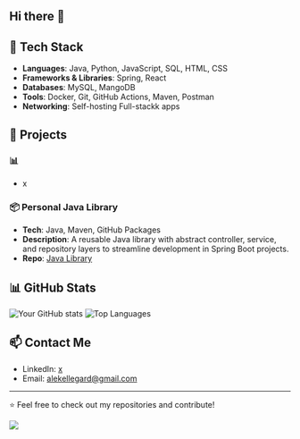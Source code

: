 ## Hi there 👋

## 🚀 Tech Stack

- **Languages**: Java, Python, JavaScript, SQL, HTML, CSS
- **Frameworks & Libraries**: Spring, React
- **Databases**: MySQL, MangoDB
- **Tools**: Docker, Git, GitHub Actions, Maven, Postman
- **Networking**: Self-hosting Full-stackk apps

## 📌 Projects

### 📊 
- x

### 📦 Personal Java Library
- **Tech**: Java, Maven, GitHub Packages
- **Description**: A reusable Java library with abstract controller, service, and repository layers to streamline development in Spring Boot projects.
- **Repo**: [Java Library](https://github.com/yourusername/library)

## 📊 GitHub Stats

![Your GitHub stats](https://github-readme-stats.vercel.app/api?username=yourusername&show_icons=true&theme=dark)
![Top Languages](https://github-readme-stats.vercel.app/api/top-langs/?username=yourusername&layout=compact&theme=dark)

## 📫 Contact Me

- LinkedIn: [x](https://linkedin.com/in/Aleksander)
- Email: alekellegard@gmail.com

---
⭐️ Feel free to check out my repositories and contribute!



![](https://komarev.com/ghpvc/?username=yourusername&color=blue&style=flat)


<!--
**AlekOmOm/AlekOmOm** is a ✨ _special_ ✨ repository because its `README.md` (this file) appears on your GitHub profile.

Here are some ideas to get you started:

- 🔭 I’m currently working on ...
- 🌱 I’m currently learning ...
- 👯 I’m looking to collaborate on ...
- 🤔 I’m looking for help with ...
- 💬 Ask me about ...
- 📫 How to reach me: ...
- 😄 Pronouns: ...
- ⚡ Fun fact: ...
-->
